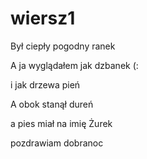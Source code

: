 # wiersz1

Był ciepły pogodny ranek

A ja wyglądałem jak dzbanek (:

i jak drzewa pień

A obok stanął dureń

a pies miał na imię Żurek

 pozdrawiam dobranoc
